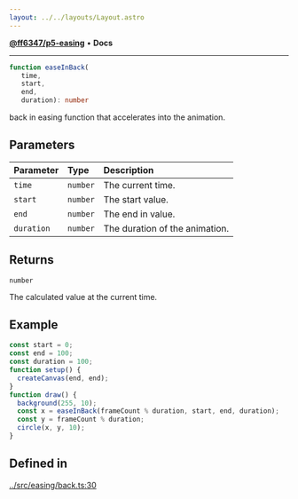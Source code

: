 ```yaml
---
layout: ../../layouts/Layout.astro
---
```


[**@ff6347/p5-easing**](README.md) • **Docs**

***

```ts
function easeInBack(
   time, 
   start, 
   end, 
   duration): number
```

back in easing function that accelerates into the animation.

## Parameters

| Parameter | Type | Description |
| :------ | :------ | :------ |
| `time` | `number` | The current time. |
| `start` | `number` | The start value. |
| `end` | `number` | The end in value. |
| `duration` | `number` | The duration of the animation. |

## Returns

`number`

The calculated value at the current time.

## Example

```ts
const start = 0;
const end = 100;
const duration = 100;
function setup() {
  createCanvas(end, end);
}
function draw() {
  background(255, 10);
  const x = easeInBack(frameCount % duration, start, end, duration);
  const y = frameCount % duration;
  circle(x, y, 10);
}
```

## Defined in

[../src/easing/back.ts:30](https://github.com/ff6347/p5-easing/blob/226687d365587d73a12ac8d460667a1a198c05c5/src/easing/back.ts#L30)
